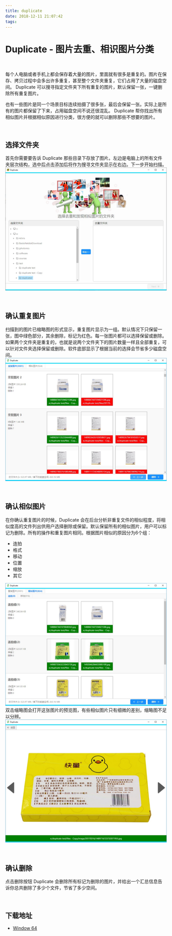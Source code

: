 ```yaml
---
title: duplicate
date: 2018-12-11 21:07:42
tags:
---
```


# Duplicate - 图片去重、相识图片分类 #
&nbsp; 

每个人电脑或者手机上都会保存着大量的图片，里面就有很多是重复的。图片在保存、拷贝过程中会多出许多重复，甚至整个文件夹重复，它们占用了大量的磁盘空间。 Duplicate 可以搜寻指定文件夹下所有重复的图片，默认保留一张，一键删除所有重复图片。

也有一些图片是同一个场景目标连续拍摄了很多张，最后会保留一张。实际上是所有的图片都保留了下来，占用磁盘空间不说还很混乱。 Duplicate 帮你找出所有相似图片并根据相似原因进行分类，很方便的就可以删除那些不想要的图片。


&nbsp;
## 选择文件夹 ##
首先你需要要告诉 Duplicate 那些目录下存放了图片。左边是电脑上的所有文件夹层次结构，选中后点击添加后将作为搜寻文件夹显示在右边。下一步开始扫描。
![](../images/folder.jpg)

&nbsp;
## 确认重复图片 ##
扫描到的图片已缩略图的形式显示，重复图片显示为一组。默认情况下只保留一张，图中绿色部分，其余删除，标记为红色。每一张图片都可以选择保留或删除。如果两个文件夹是重复的，也就是说两个文件夹下的图片数量一样且全部重复，可以针对文件夹选择保留或删除。软件底部显示了根据当前的选择会节省多少磁盘空间。
![](../images/duplicate.jpg)

&nbsp;
## 确认相似图片 ##
在你确认重复图片的时候，Duplicate 会在后台分析非重复文件的相似程度，将相似度高的文件列出供用户选择删除或保留。默认保留所有的相似图片，用户可以标记为删除。所有的操作和重复图片相同。根据图片相似的原因分为6个组：
- 连拍
- 格式
- 移动
- 位置
- 缩放
- 其它

![](../images/similar.jpg)
双击缩略图会打开这张图片的预览图，有些相似图片只有细微的差别，缩略图不足以分辨。
![](../images/preview.jpg)


&nbsp;
## 确认删除 ##
点击删除按钮 Duplicate 会删除所有标记为删除的图片，并给出一个汇总信息告诉你总共删除了多少个文件，节省了多少空间。

&nbsp;
## 下载地址 ##
- [Window 64](../downloads/duplicate.msi)
